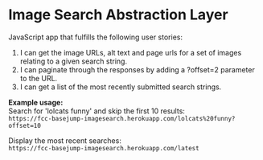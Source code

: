 # Image Search Abstraction Layer

JavaScript app that fulfills the following user stories:
 
1. I can get the image URLs, alt text and page urls for a set of images relating to a given search string.
2. I can paginate through the responses by adding a ?offset=2 parameter to the URL.
3. I can get a list of the most recently submitted search strings.

**Example usage:**  
Search for 'lolcats funny' and skip the first 10 results:  
`https://fcc-basejump-imagesearch.herokuapp.com/lolcats%20funny?offset=10`

Display the most recent searches:  
`https://fcc-basejump-imagesearch.herokuapp.com/latest`
